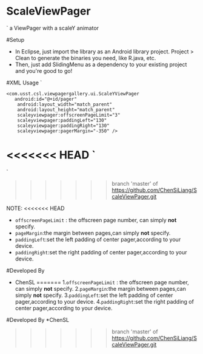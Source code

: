 # ScaleViewPager
` a ViewPager with a scaleY animator

#Setup
* In Eclipse, just import the library as an Android library project. Project > Clean to generate the binaries you need, like R.java, etc.
* Then, just add SlidingMenu as a dependency to your existing project and you're good to go!

#XML Usage
` <RelativeLayout xmlns:android="http://schemas.android.com/apk/res/android"
    xmlns:tools="http://schemas.android.com/tools"
    xmlns:scaleyviewpager="http://schemas.android.com/apk/res-auto"
    android:layout_width="match_parent"
    android:layout_height="match_parent">
    
    <com.usst.csl.viewpagergallery.ui.ScaleYViewPager
       android:id="@+id/pager"
        android:layout_width="match_parent"
        android:layout_height="match_parent"
        scaleyviewpager:offscreenPageLimit="3"
        scaleyviewpager:paddingLeft="130"
        scaleyviewpager:paddingRight="130"
        scaleyviewpager:pagerMargin="-350" />
        
<<<<<<< HEAD
</RelativeLayout> `
=======
</RelativeLayout>`
>>>>>>> branch 'master' of https://github.com/ChenSiLiang/ScaleViewPager.git

NOTE:
<<<<<<< HEAD
* `offscreenPageLimit` : the offscreen page number, can simply **not** specify.
* `pageMargin`:the margin between pages,can simply **not** specify.
* `paddingLeft`:set the left padding of center pager,according to your device.
* `paddingRight`:set the right padding of center pager,according to your device.

#Developed By
* ChenSL
=======
1.`offscreenPageLimit` : the offscreen page number, can simply **not** specify.
2.`pageMargin`:the margin between pages,can simply **not** specify.
3.`paddingLeft`:set the left padding of center pager,according to your device.
4.`paddingRight`:set the right padding of center pager,according to your device.

#Developed By
*ChenSL
>>>>>>> branch 'master' of https://github.com/ChenSiLiang/ScaleViewPager.git
